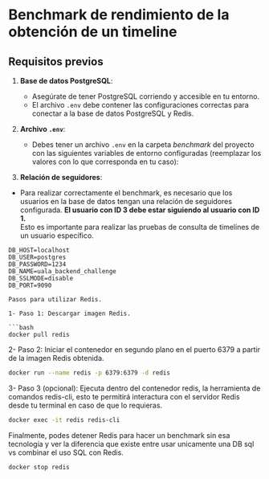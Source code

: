 # Benchmark de rendimiento de la obtención de un timeline

## Requisitos previos

1. **Base de datos PostgreSQL**:
   - Asegúrate de tener PostgreSQL corriendo y accesible en tu entorno.
   - El archivo `.env` debe contener las configuraciones correctas para conectar a la base de datos PostgreSQL y Redis.

2. **Archivo `.env`**:
   - Debes tener un archivo `.env` en la carpeta *benchmark* del proyecto con las siguientes variables de entorno configuradas (reemplazar los valores con lo que corresponda en tu caso):

3. **Relación de seguidores**:
  - Para realizar correctamente el benchmark, es necesario que los usuarios en la base de datos tengan una relación de seguidores configurada.
    **El usuario con ID 3 debe estar siguiendo al usuario con ID 1.**  
    Esto es importante para realizar las pruebas de consulta de timelines de un usuario específico.

```env
DB_HOST=localhost
DB_USER=postgres
DB_PASSWORD=1234
DB_NAME=uala_backend_challenge
DB_SSLMODE=disable
DB_PORT=9090

Pasos para utilizar Redis.

1- Paso 1: Descargar imagen Redis.

```bash
docker pull redis
```

2- Paso 2: Iniciar el contenedor en segundo plano en el puerto 6379 a partir de la imagen Redis obtenida.

```bash
docker run --name redis -p 6379:6379 -d redis
```

3- Paso 3 (opcional): Ejecuta dentro del contenedor redis, la herramienta de comandos redis-cli, esto te permitirá interactura con el servidor Redis desde tu terminal en caso de que lo requieras.

```bash
docker exec -it redis redis-cli
```

Finalmente, podes detener Redis para hacer un benchmark sin esa tecnología y ver la diferencia que existe entre usar unicamente una DB sql vs combinar el uso SQL con Redis.

```bash
docker stop redis
```
